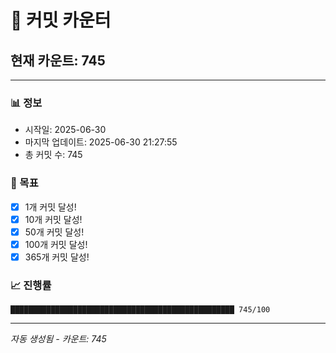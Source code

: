 # 🔢 커밋 카운터

## 현재 카운트: 745

---

### 📊 정보
- 시작일: 2025-06-30
- 마지막 업데이트: 2025-06-30 21:27:55
- 총 커밋 수: 745

### 🎯 목표
- [x] 1개 커밋 달성!
- [x] 10개 커밋 달성!
- [x] 50개 커밋 달성!
- [x] 100개 커밋 달성!
- [x] 365개 커밋 달성!

### 📈 진행률
```
██████████████████████████████████████████████████ 745/100
```

---
*자동 생성됨 - 카운트: 745*
